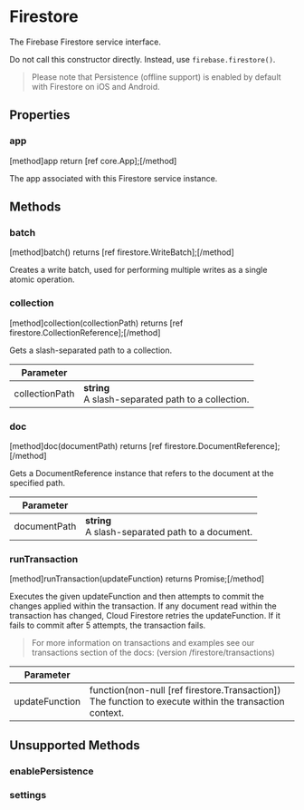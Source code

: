 # Firestore

The Firebase Firestore service interface.

Do not call this constructor directly. Instead, use `firebase.firestore()`.

> Please note that Persistence (offline support) is enabled by default with Firestore on iOS and Android.

## Properties

### app
[method]app return [ref core.App];[/method]

The app associated with this Firestore service instance.

## Methods

### batch
[method]batch() returns [ref firestore.WriteBatch];[/method]

Creates a write batch, used for performing multiple writes as a single atomic operation.

### collection
[method]collection(collectionPath) returns [ref firestore.CollectionReference];[/method]

Gets a slash-separated path to a collection.

| Parameter |         |
| --------- | ------- |
| collectionPath  | **string** <br /> A slash-separated path to a collection. |

### doc
[method]doc(documentPath) returns [ref firestore.DocumentReference];[/method]

Gets a DocumentReference instance that refers to the document at the specified path.

| Parameter |         |
| --------- | ------- |
| documentPath  | **string** <br /> A slash-separated path to a document. |

### runTransaction
[method]runTransaction(updateFunction) returns Promise;[/method]

Executes the given updateFunction and then attempts to commit the changes applied within the transaction. If any document read within the transaction has changed, Cloud Firestore retries the updateFunction. If it fails to commit after 5 attempts, the transaction fails.

> For more information on transactions and examples see our transactions section of the docs: (version /firestore/transactions)

| Parameter |         |
| --------- | ------- |
| updateFunction | function(non-null [ref firestore.Transaction]) <br /> The function to execute within the transaction context. |


## Unsupported Methods

### enablePersistence



### settings
